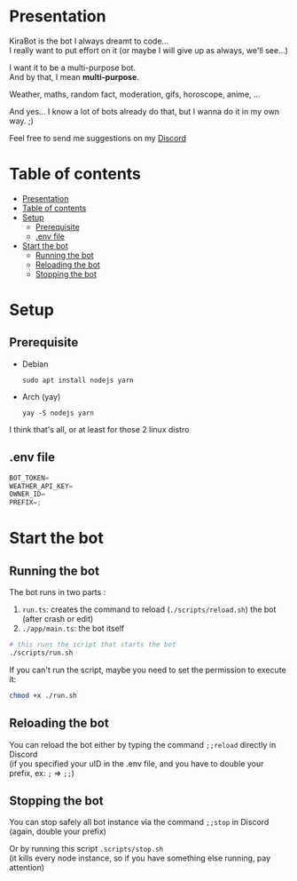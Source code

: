 # Presentation
KiraBot is the bot I always dreamt to code...\
I really want to put effort on it (or maybe I will give up as always, we'll see...)

I want it to be a multi-purpose bot.\
And by that, I mean **multi-purpose**.

Weather, maths, random fact, moderation, gifs, horoscope, anime, ...

And yes... I know a lot of bots already do that, but I wanna do it in my own way. ;)

Feel free to send me suggestions on my [Discord](https://discord.gg/v3gWmCrvNf)

# Table of contents
- [Presentation](#presentation)
- [Table of contents](#table-of-contents)
- [Setup](#setup)
  - [Prerequisite](#prerequisite)
  - [.env file](#env-file)
- [Start the bot](#start-the-bot)
  - [Running the bot](#running-the-bot)
  - [Reloading the bot](#reloading-the-bot)
  - [Stopping the bot](#stopping-the-bot)

# Setup

## Prerequisite

- Debian
    ```
    sudo apt install nodejs yarn
    ```
- Arch (yay)
    ```
    yay -S nodejs yarn
    ```

I think that's all, or at least for those 2 linux distro

## .env file

```js
BOT_TOKEN=
WEATHER_API_KEY=
OWNER_ID=
PREFIX=;
```

# Start the bot

## Running the bot

The bot runs in two parts :
1. `run.ts`: creates the command to reload (`./scripts/reload.sh`) the bot (after crash or edit)
2. `./app/main.ts`: the bot itself

```bash
# this runs the script that starts the bot
./scripts/run.sh
```

If you can't run the script, maybe you need to set the permission to execute it:
```bash
chmod +x ./run.sh
```

## Reloading the bot

You can reload the bot either by typing the command `;;reload` directly in Discord\
(if you specified your uID in the .env file, and you have to double your prefix, ex: `;` => `;;`)

## Stopping the bot

You can stop safely all bot instance via the command `;;stop` in Discord\
(again, double your prefix)

Or by running this script `.scripts/stop.sh`\
(it kills every node instance, so if you have something else running, pay attention)